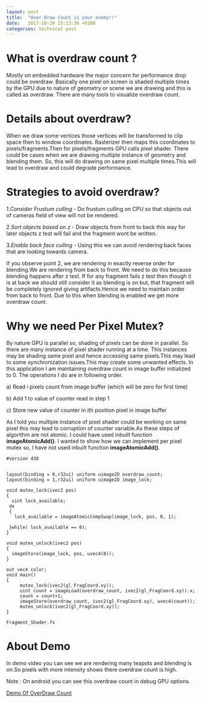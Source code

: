 ```yaml
---
layout: post
title:  "Over Draw Count is your enemy!!"
date:   2017-10-29 15:13:36 +0100
categories: technical post
---
```


**What is overdraw count ?**
=====================================================================================================================================
Mostly on embedded hardware the major concern for performance drop could be overdraw. Basically one pixel on screen is shaded multiple times by the GPU due to nature of geometry or scene we are drawing and this is called as overdraw. There are many tools to visualize overdraw count.

**Details about overdraw?**
=====================================================================================================================================
When we draw some vertices those vertices will be transformed to clip space then to window coordinates. Rasterizer then maps this coordinates to pixels/fragments.Then for pixels/fragments GPU calls pixel shader. There could be cases when we are drawing multiple instance of geometry and blending them. So, this will do drawing on same pixel multiple times.This will lead to overdraw and could degrade performance.

**Strategies to avoid overdraw?**
======================================================================================================================================
 1._Consider Frustum culling_ - Do frustum culling on CPU so that objects out of cameras field of view will not be rendered.

 2._Sort objects based on z_ - Draw objects from front to back this way for later objects z test will fail and the fragment wont be written.

 3._Enable back face culling_ - Using this we can avoid rendering back faces that are looking towards camera. 

If you observe point 2, we are rendering in exactly reverse order for blending.We are rendering from back to front. We need to do this because blending happens after z test. If for any fragment fails z test then though it is at back we should still consider it as blending is on but, that fragment will be completely ignored giving artifacts.Hence we need to maintain order from back to front. Due to this when blending is enabled we get more overdraw count.

**Why we need Per Pixel Mutex?**
=======================================================================================================================================
By nature GPU is parallel so, shading of pixels can be done in parallel. So there are many instance of pixel shader running at a time. This instances may be shading same pixel and hence accessing same pixels.This may lead to some synchronization issues.This may create some unwanted effects. In this application I am maintaining overdraw count in image buffer initialized to 0. The operations I do are in following order.

a) Read i pixels count from image buffer (which will be zero for first time)

b) Add 1 to value of counter read in step 1

c) Store new value of counter in ith position pixel in image buffer

As I told you multiple instance of pixel shader could be working on same pixel this may lead to corruption of counter variable.As these steps of algorithm are not atomic. I could have used inbuilt function **imageAtomicAdd()**. I wanted to show how we can implement per pixel mutex so, I have not used inbuilt function **imageAtomicAdd()**.

~~~~~~~~~~~~~~~~~~~~~~~~~~~~~~~~~~~
#version 430


layout(binding = 0,r32ui) uniform uimage2D overdraw_count;
layout(binding = 1,r32ui) uniform uimage2D image_lock;

void mutex_lock(ivec2 pos)
{
  uint lock_available;
 do
 {
   lock_available = imageAtomicCompSwap(image_lock, pos, 0, 1);

 }while( lock_available == 0);
}

void mutex_unlock(ivec2 pos)
{
  imageStore(image_lock, pos, uvec4(0));
}

out vec4 color;
void main()                                                                                 
{                  
     mutex_lock(ivec2(gl_FragCoord.xy));           
     uint count = imageLoad(overdraw_count, ivec2(gl_FragCoord.xy)).x;
	 count = count+1;
	 imageStore(overdraw_count, ivec2(gl_FragCoord.xy), uvec4(count));
	 mutex_unlock(ivec2(gl_FragCoord.xy));                                                
}

Fragment_Shader.fs

~~~~~~~~~~~~~~~~~~~~~~~~~~~~~~~~~~~

**About Demo**
======================================================================================================================================
In demo video you can see we are rendering many teapots and blending is on.So pixels with more intensity shows there overdraw count is high.

Note : On android you can see this overdraw count in debug GPU options.

[Demo Of OverDraw Count](https://youtu.be/Ko8ctJQeewY)

